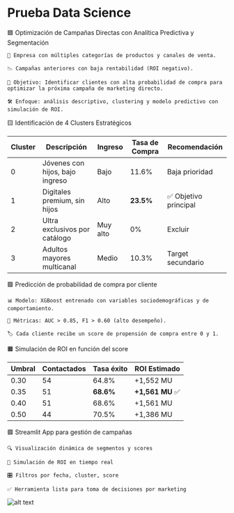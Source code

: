 # Prueba Data Science

🟦 Optimización de Campañas Directas con Analítica Predictiva y Segmentación

    🧩 Empresa con múltiples categorías de productos y canales de venta.

    📉 Campañas anteriores con baja rentabilidad (ROI negativo).

    🎯 Objetivo: Identificar clientes con alta probabilidad de compra para optimizar la próxima campaña de marketing directo.

    🛠️ Enfoque: análisis descriptivo, clustering y modelo predictivo con simulación de ROI.


🟨 Identificación de 4 Clusters Estratégicos

| Cluster | Descripción                     | Ingreso  | Tasa de Compra | Recomendación        |
| ------- | ------------------------------- | -------- | -------------- | -------------------- |
| 0       | Jóvenes con hijos, bajo ingreso | Bajo     | 11.6%          | Baja prioridad       |
| 1       | Digitales premium, sin hijos    | Alto     | **23.5%**      | ✅ Objetivo principal |
| 2       | Ultra exclusivos por catálogo   | Muy alto | 0%             | Excluir              |
| 3       | Adultos mayores multicanal      | Medio    | 10.3%          | Target secundario    |


🟩 Predicción de probabilidad de compra por cliente

    📊 Modelo: XGBoost entrenado con variables sociodemográficas y de comportamiento.

    🧠 Métricas: AUC > 0.85, F1 > 0.60 (alto desempeño).

    🏷️ Cada cliente recibe un score de propensión de compra entre 0 y 1.


🟧 Simulación de ROI en función del score

| Umbral | Contactados | Tasa éxito | ROI Estimado    |
| ------ | ----------- | ---------- | --------------- |
| 0.30   | 54          | 64.8%      | +1,552 MU       |
| 0.35   | 51          | **68.6%**  | **+1,561 MU** ✅ |
| 0.40   | 51          | 68.6%      | +1,561 MU       |
| 0.50   | 44          | 70.5%      | +1,386 MU       |


🟪 Streamlit App para gestión de campañas

    🔍 Visualización dinámica de segmentos y scores

    🧮 Simulación de ROI en tiempo real

    🎛️ Filtros por fecha, cluster, score

    ✅ Herramienta lista para toma de decisiones por marketing

![alt text](data/2025-05-10-08-19-18.gif)